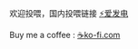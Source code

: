 欢迎投喂，国内投喂链接 [⚡爱发电](https://afdian.net/a/whimsy-ai)

Buy me a coffee : [☕ko-fi.com](https://ko-fi.com/whimsy-ai)

